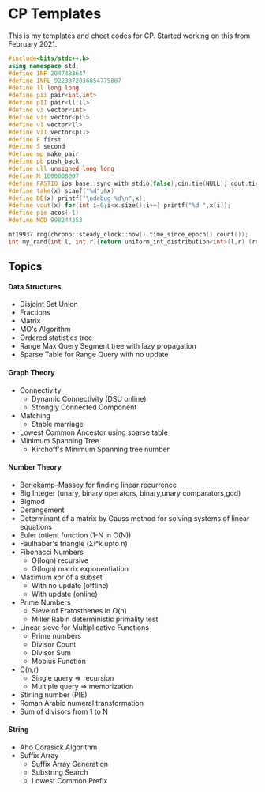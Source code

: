 # CP Templates

This is my templates and cheat codes for CP. Started working on this from February 2021.

```c++
#include<bits/stdc++.h>
using namespace std;
#define INF 2047483647
#define INFL 9223372036854775807
#define ll long long
#define pii pair<int,int>
#define pII pair<ll,ll>
#define vi vector<int>
#define vii vector<pii>
#define vI vector<ll>
#define VII vector<pII>
#define F first
#define S second
#define mp make_pair
#define pb push_back
#define ull unsigned long long
#define M 1000000007
#define FASTIO ios_base::sync_with_stdio(false);cin.tie(NULL); cout.tie(NULL);
#define take(x) scanf("%d",&x)
#define DE(x) printf("\ndebug %d\n",x);
#define vout(x) for(int i=0;i<x.size();i++) printf("%d ",x[i]);
#define pie acos(-1)
#define MOD 998244353

mt19937 rng(chrono::steady_clock::now().time_since_epoch().count());
int my_rand(int l, int r){return uniform_int_distribution<int>(l,r) (rng);}
```



## Topics

####  Data Structures

- Disjoint Set Union
- Fractions
- Matrix
- MO's Algorithm
- Ordered statistics tree
- Range Max Query Segment tree with lazy propagation
- Sparse Table for Range Query with no update

#### Graph Theory

- Connectivity
  - Dynamic Connectivity (DSU online)
  - Strongly Connected Component
- Matching
  - Stable marriage
- Lowest Common Ancestor using sparse table
- Minimum Spanning Tree
  - Kirchoff's Minimum Spanning tree number

#### Number Theory

- Berlekamp–Massey for finding linear recurrence
- Big Integer (unary, binary operators, binary,unary comparators,gcd)
- Bigmod
- Derangement
- Determinant of a matrix by Gauss method for solving systems of linear equations
- Euler totient function (1-N in O(N))
- Faulhaber's triangle (Σi^k upto n)
- Fibonacci Numbers
  - O(logn) recursive
  - O(logn) matrix exponentiation
- Maximum xor of a subset
  - With no update (offline)
  - With update (online)
- Prime Numbers
  - Sieve of Eratosthenes in O(n)
  - Miller Rabin deterministic primality test
- Linear sieve for Multiplicative Functions
  - Prime numbers
  - Divisor Count
  - Divisor Sum
  - Mobius Function
- C(n,r)
  - Single query  	=> recursion
  - Multiple query  => memorization
- Stirling number (PIE)
- Roman Arabic numeral transformation
- Sum of divisors from 1 to N

#### String

- Aho Corasick Algorithm
- Suffix Array
  - Suffix Array Generation
  - Substring Search
  - Lowest Common Prefix